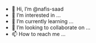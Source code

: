 - 👋 Hi, I’m @nafis-saad
- 👀 I’m interested in ...
- 🌱 I’m currently learning ...
- 💞️ I’m looking to collaborate on ...
- 📫 How to reach me ...

<!---
nafis-saad/nafis-saad is a ✨ special ✨ repository because its `README.md` (this file) appears on your GitHub profile.
You can click the Preview link to take a look at your changes.
--->
